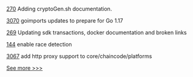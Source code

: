 
[270](https://github.com/hyperledger-labs/orion-server/pull/270) Adding cryptoGen.sh documentation.

[3070](https://github.com/hyperledger/fabric/pull/3070) goimports updates to prepare for Go 1.17

[269](https://github.com/hyperledger-labs/orion-server/pull/269) Updating sdk transactions, docker documentation and broken links

[144](https://github.com/hyperledger-labs/fabric-token-sdk/pull/144) enable race detection

[3067](https://github.com/hyperledger/fabric/pull/3067) add http proxy support to core/chaincode/platforms


[See more >>>](https://start-here.hyperledger.org/pull-requests)
